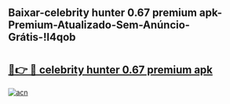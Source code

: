 
## Baixar-celebrity hunter 0.67 premium apk-Premium-Atualizado-Sem-Anúncio-Grátis-!l4qob

# <h2><a href="https://andorid.site?title=celebrity_hunter_0.67_premium_apk&ref=27">🔗👉 🔴 celebrity hunter 0.67 premium apk</a></h2>

[![acn](https://github.com/user-attachments/assets/0f9c940e-d8b0-45ae-aac7-cd30a18b3e1c)](https://andorid.site?title=celebrity_hunter_0.67_premium_apk&ref=27)

